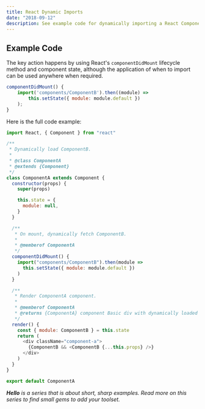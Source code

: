 ```yaml
---
title: React Dynamic Imports
date: "2018-09-12"
description: See example code for dynamically importing a React Component.
---
```


<Ad />

## Example Code

The key action happens by using React's `componentDidMount` lifecycle method and component state, although the application of when to import can be used anywhere when required.

```javascript
componentDidMount() {
    import('components/ComponentB').then((module) =>
        this.setState({ module: module.default })
    );
}
```

Here is the full code example:

```javascript
import React, { Component } from "react"

/**
 * Dynamically load ComponentB.
 *
 * @class ComponentA
 * @extends {Component}
 */
class ComponentA extends Component {
  constructor(props) {
    super(props)

    this.state = {
      module: null,
    }
  }

  /**
   * On mount, dynamically fetch ComponentB.
   *
   * @memberof ComponentA
   */
  componentDidMount() {
    import("components/ComponentB").then(module =>
      this.setState({ module: module.default })
    )
  }

  /**
   * Render ComponentA component.
   *
   * @memberof ComponentA
   * @returns {ComponentA} component Basic div with dynamically loaded child
   */
  render() {
    const { module: ComponentB } = this.state
    return (
      <div className="component-a">
        {ComponentB && <ComponentB {...this.props} />}
      </div>
    )
  }
}

export default ComponentA
```

_**Hello** is a series that is about short, sharp examples. Read more on this series to find small gems to add your toolset._
